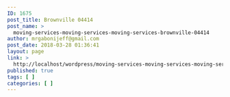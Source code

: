 ```yaml
---
ID: 1675
post_title: Brownville 04414
post_name: >
  moving-services-moving-services-moving-services-brownville-04414
author: mrgabonijeff@gmail.com
post_date: 2018-03-28 01:36:41
layout: page
link: >
  http://localhost/wordpress/moving-services-moving-services-moving-services-brownville-04414/
published: true
tags: [ ]
categories: [ ]
---
```

